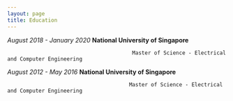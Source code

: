 ```yaml
---
layout: page
title: Education
---
```



  

 *August 2018 - January 2020*             **National University of Singapore**
                                            
                                            Master of Science - Electrical and Computer Engineering
                                        
                                        
 *August 2012 - May 2016*                **National University of Singapore**
                                           
                                           Master of Science - Electrical and Computer Engineering
                                        
